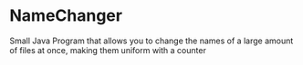 # NameChanger
Small Java Program that allows you to change the names of a large amount of files at once, making them uniform with a counter
